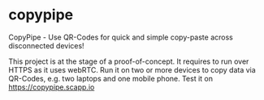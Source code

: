 # copypipe
CopyPipe - Use QR-Codes for quick and simple copy-paste across disconnected devices!

This project is at the stage of a proof-of-concept. It requires to run over HTTPS as it uses webRTC. Run it on two or more devices to 
copy data via QR-Codes, e.g. two laptops and one mobile phone. Test it on https://copypipe.scapp.io
